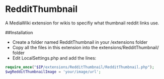 # RedditThumbnail

A MediaWiki extension for wikis to specifiy what thumbnail reddit links use.

##Installation
* Create a folder named RedditThumbnail in your /extensions folder
* Copy all the files in this extension into the extensions/RedditThumbnail/ folder
* Edit LocalSettings.php and add the lines:

```php
require_once("$IP/extensions/RedditThumbnail/RedditThumbnail.php");
$wgRedditThumbnailImage = 'your/image/url';
```